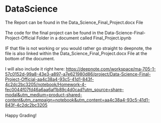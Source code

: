 # DataScience
The Report can be found in the Data_Science_Final_Project.docx File<br />
<br />
The code for the final project can be found in the Data-Science-Final-Project-Official Folder in a document called Final_Project.ipynb<br />
<br />
IF that file is not working or you would rather go straight to deepnote, the file is also linked within the Data_Science_Final_Project.docx File at the bottom of the document.<br />
<br />
I will also include it right here: https://deepnote.com/workspace/ma-705-1-57c0152d-99a8-43e3-a897-a7e621980d86/project/Data-Science-Final-Project-Official-aa4c38a4-93c5-41d1-843f-4c2dc2bc3205/notebook/Homework-4-fec0044f07fd46a6aa6af1b89c4d0cad?utm_source=share-modal&utm_medium=product-shared-content&utm_campaign=notebook&utm_content=aa4c38a4-93c5-41d1-843f-4c2dc2bc3205 <br />
<br />
Happy Grading!<br />
